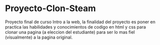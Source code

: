 # Proyecto-Clon-Steam
Proyecto final de curso Intro a la web, la finalidad del proyecto es poner en practica las habilidades y conocimientos de codigo en html y css para clonar una pagina (a eleccion del estudiante) para ser lo mas fiel (visualmente) a la pagina original.
